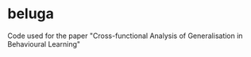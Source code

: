 # beluga
Code used for the paper "Cross-functional Analysis of Generalisation in Behavioural Learning"
